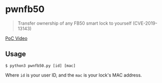 # pwnfb50
> Transfer ownership of any FB50 smart lock to yourself (CVE-2019-13143)

[PoC Video](https://twitter.com/SecureLayer7/status/1158337515838853120)

## Usage

```
$ python3 pwnfb50.py [id] [mac] 
```

Where `id` is your user ID, and the `mac` is your lock's MAC address.
